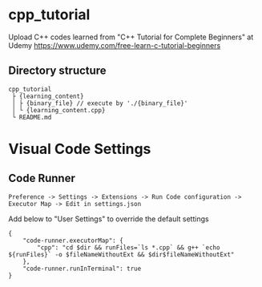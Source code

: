 # cpp_tutorial
Upload C++ codes learned from "C++ Tutorial for Complete Beginners" at Udemy
https://www.udemy.com/free-learn-c-tutorial-beginners

## Directory structure
```
cpp_tutorial
 ├ {learning_content} 
 │ ├ {binary_file} // execute by './{binary_file}'
 │ └ {learning_content.cpp}
 └ README.md
```

# Visual Code Settings
## Code Runner
```
Preference -> Settings -> Extensions -> Run Code configuration -> Executor Map -> Edit in settings.json
```
Add below to "User Settings" to override the default settings
```
{
    "code-runner.executorMap": {
        "cpp": "cd $dir && runFiles=`ls *.cpp` && g++ `echo ${runFiles}` -o $fileNameWithoutExt && $dir$fileNameWithoutExt"
    },
    "code-runner.runInTerminal": true
}
```
